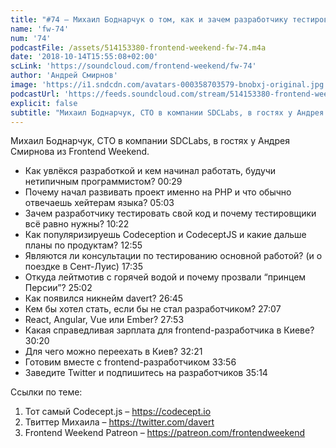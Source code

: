 ```yaml
---
title: "#74 – Михаил Боднарчук о том, как и зачем разработчику тестировать свой код"
name: 'fw-74'
num: '74'
podcastFile: /assets/514153380-frontend-weekend-fw-74.m4a
date: '2018-10-14T15:55:08+02:00'
scLink: 'https://soundcloud.com/frontend-weekend/fw-74'
author: 'Андрей Смирнов'
image: 'https://i1.sndcdn.com/avatars-000358703579-bnobxj-original.jpg'
podcastUrl: 'https://feeds.soundcloud.com/stream/514153380-frontend-weekend-fw-74.m4a'
explicit: false
subtitle: "Михаил Боднарчук, CTO в компании SDCLabs, в гостях у Андрея Смирнова из Frontend Weekend. "
---
```

Михаил Боднарчук, CTO в компании SDCLabs, в гостях у Андрея Смирнова из Frontend Weekend. 

- Как увлёкся разработкой и кем начинал работать, будучи нетипичным программистом? <timecode>00:29</timecode>
- Почему начал развивать проект именно на PHP и что обычно отвечаешь хейтерам языка? <timecode>05:03</timecode>
- Зачем разработчику тестировать свой код и почему тестировщики всё равно нужны? <timecode>10:22</timecode>
- Как популяризируешь Codeception и CodeceptJS и какие дальше планы по продуктам? <timecode>12:55</timecode>
- Являются ли консультации по тестированию основной работой? (и о поездке в Сент-Луис) <timecode>17:35</timecode>
- Откуда лейтмотив с горячей водой и почему прозвали “принцем Персии”? <timecode>25:02</timecode>
- Как появился никнейм davert? <timecode>26:45</timecode>
- Кем бы хотел стать, если бы не стал разработчиком? <timecode>27:07</timecode>
- React, Angular, Vue или Ember? <timecode>27:53</timecode>
- Какая справедливая зарплата для frontend-разработчика в Киеве? <timecode>30:20</timecode>
- Для чего можно переехать в Киев? <timecode>32:21</timecode>
- Готовим вместе с frontend-разработчиком <timecode>33:56</timecode>
- Заведите Twitter и подпишитесь на разработчиков <timecode>35:14</timecode>

Ссылки по теме:
1) Тот самый Codecept.js – https://codecept.io
2) Твиттер Михаила – https://twitter.com/davert
3) Frontend Weekend Patreon – https://patreon.com/frontendweekend